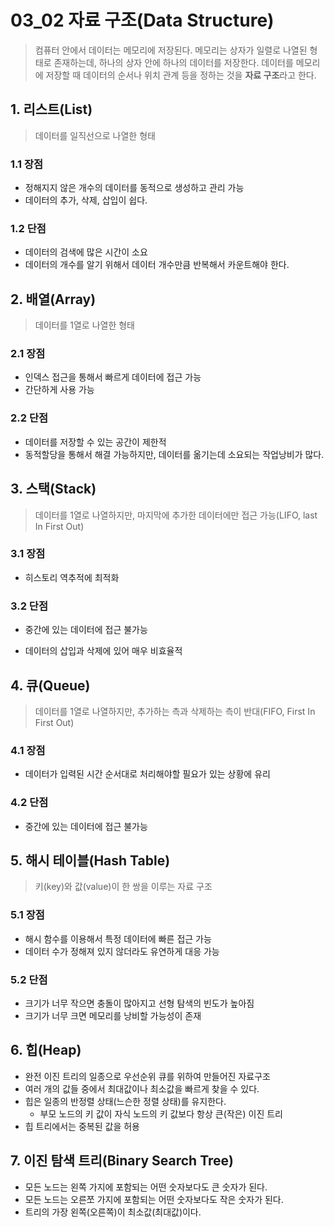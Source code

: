 # 03_02 자료 구조(Data Structure)

> 컴퓨터 안에서 데이터는 메모리에 저장된다. 메모리는 상자가 일렬로 나열된 형태로 존재하는데, 하나의 상자 안에 하나의 데이터를 저장한다. 데이터를 메모리에 저장할 때 데이터의 순서나 위치 관계 등을 정하는 것을 **자료 구조**라고 한다.

## 1. 리스트(List)

> 데이터를 일직선으로 나열한 형태

### 1.1 장점

- 정해지지 않은 개수의 데이터를 동적으로 생성하고 관리 가능
- 데이터의 추가, 삭제, 삽입이 쉽다.

### 1.2 단점

- 데이터의 검색에 많은 시간이 소요
- 데이터의 개수를 알기 위해서 데이터 개수만큼 반복해서 카운트해야 한다. 

## 2. 배열(Array)

> 데이터를 1열로 나열한 형태

### 2.1 장점

- 인덱스 접근을 통해서 빠르게 데이터에 접근 가능
- 간단하게 사용 가능

### 2.2 단점

- 데이터를 저장할 수 있는 공간이 제한적
- 동적할당을 통해서 해결 가능하지만, 데이터를 옮기는데 소요되는 작업낭비가 많다.

## 3. 스택(Stack)

> 데이터를 1열로 나열하지만, 마지막에 추가한 데이터에만 접근 가능(LIFO, last In First Out)

### 3.1 장점

- 히스토리 역추적에 최적화

### 3.2 단점

- 중간에 있는 데이터에 접근 불가능

- 데이터의 삽입과 삭제에 있어 매우 비효율적

## 4. 큐(Queue)

> 데이터를 1열로 나열하지만, 추가하는 측과 삭제하는 측이 반대(FIFO, First In First Out)

### 4.1 장점

- 데이터가 입력된 시간 순서대로 처리해야할 필요가 있는 상황에 유리

### 4.2 단점

- 중간에 있는 데이터에 접근 불가능

## 5. 해시 테이블(Hash Table)

> 키(key)와 값(value)이 한 쌍을 이루는 자료 구조

### 5.1 장점

- 해시 함수를 이용해서 특정 데이터에 빠른 접근 가능
- 데이터 수가 정해져 있지 않더라도 유연하게 대응 가능

### 5.2 단점

- 크기가 너무 작으면 충돌이 많아지고 선형 탐색의 빈도가 높아짐
- 크기가 너무 크면 메모리를 낭비할 가능성이 존재

## 6. 힙(Heap)

- 완전 이진 트리의 일종으로 우선순위 큐를 위하여 만들어진 자료구조
- 여러 개의 값들 중에서 최대값이나 최소값을 빠르게 찾을 수 있다.
- 힙은 일종의 반정렬 상태(느슨한 정렬 상태)를 유지한다.
  - 부모 노드의 키 값이 자식 노드의 키 값보다 항상 큰(작은) 이진 트리
- 힙 트리에서는 중복된 값을 허용

## 7. 이진 탐색 트리(Binary Search Tree)

- 모든 노드는 왼쪽 가지에 포함되는 어떤 숫자보다도 큰 숫자가 된다.
- 모든 노드는 오른쪼 가지에 포함되는 어떤 숫자보다도 작은 숫자가 된다.
- 트리의 가장 왼쪽(오른쪽)이 최소값(최대값)이다.

### 


